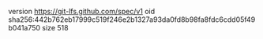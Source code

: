 version https://git-lfs.github.com/spec/v1
oid sha256:442b762eb17999c519f246e2b1327a93da0fd8b98fa8fdc6cdd05f49b041a750
size 518
